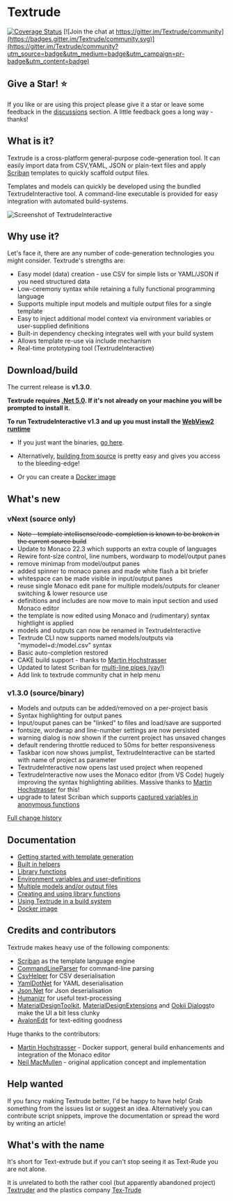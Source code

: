 # Textrude

[![Coverage Status](https://coveralls.io/repos/github/NeilMacMullen/Textrude/badge.svg?branch=main)](https://coveralls.io/github/NeilMacMullen/Textrude?branch=main) [![Join the chat at https://gitter.im/Textrude/community](https://badges.gitter.im/Textrude/community.svg)](https://gitter.im/Textrude/community?utm_source=badge&utm_medium=badge&utm_campaign=pr-badge&utm_content=badge)

## Give a Star! :star:

If you like or are using this project please give it a star or leave some feedback in the [discussions](https://github.com/NeilMacMullen/Textrude/discussions/categories/send-a-smile) section. A little feedback goes a long way - thanks!

## What is it?

Textrude is a cross-platform general-purpose code-generation tool.  It can easily import data from CSV,YAML, JSON  or plain-text files and apply [Scriban](https://github.com/scriban/scriban) templates to quickly scaffold output files. 

Templates and models can quickly be developed using the bundled TextrudeInteractive tool. A command-line executable is provided for easy integration with automated build-systems.

![Screenshot of TextrudeInteractive](img/textrudedemo.gif)

## Why use it?

Let's face it, there are any number of code-generation technologies you might consider.  Textrude's strengths are:

- Easy model (data) creation - use CSV for simple lists or YAML/JSON if you need structured data
- Low-ceremony syntax while retaining a fully functional programming language
- Supports multiple input models and multiple output files for a single template
- Easy to inject additional model context via environment variables or user-supplied definitions
- Built-in dependency checking integrates well with your build system
- Allows template re-use via include mechanism
- Real-time prototyping tool  (TextrudeInteractive)

## Download/build

The current release is **v1.3.0**.

**Textrude requires [.Net 5.0](https://dotnet.microsoft.com/download/dotnet/5.0).  If it's not already on your machine you will be prompted to install it.**

**To run TextrudeInteractive v1.3 and up you must install the [WebView2 runtime](https://developer.microsoft.com/en-us/microsoft-edge/webview2/)**

 - If you just want the binaries,  [go here](doc/getBinaries.md).

 - Alternatively, [building from source](doc/buildFromSource.md) is pretty easy and gives you access to the bleeding-edge! 
  
 - Or you can create a [Docker image](Docker.md)

## What's new

### vNext (source only)
- ~~Note - template intellisense/code-completion is known to be broken in the current source build~~ 
- Update to Monaco 22.3 which supports an extra couple of languages
- Rewire font-size control, line numbers, wordwarp to model/output panes
- remove minimap from model/output panes
- added spinner to monaco panes and made white flash a bit briefer
- whitespace can be made visible in input/output panes
- reuse single Monaco edit pane for multiple models/outputs for cleaner switching & lower resource use
- definitions and includes are now move to main input section and used Monaco editor
- the template is now edited using Monaco and (rudimentary) syntax hightlight is applied
- models and outputs can now be renamed in TextrudeInteractive
- Textrude CLI now supports named models/outputs via "mymodel=d:/model.csv" syntax
- Basic auto-completion restored
- CAKE build support - thanks to [Martin Hochstrasser](https://github.com/highstreeto)
- Updated to latest Scriban for [multi-line pipes (yay!)](https://github.com/scriban/scriban/pull/327)
- Add link to textrude community chat in help menu

### v1.3.0 (source/binary)
- Models and outputs can be added/removed on a per-project basis
- Syntax highlighting for output panes
- Input/ouput panes can be "linked" to files and load/save are supported
- fontsize, wordwrap and line-number settings are now persisted
- warning dialog is now shown if the current project has unsaved changes
- default rendering throttle reduced to 50ms for better responsiveness
- Taskbar icon now shows jumplist, TextrudeInteractive can be started with name of project as parameter
- TextrudeInteractive now opens last used project when reopened
- TextrudeInteractive now uses the Monaco editor (from VS Code) hugely improving the syntax highlighting abilities.   Massive thanks to [Martin Hochstrasser](https://github.com/highstreeto) for this! 
- upgrade to latest Scriban which supports [captured variables in anonymous functions](https://github.com/scriban/scriban/issues/322) 

[Full change history](doc/changeHistory.md)

## Documentation

- [Getting started with template generation](doc/gettingStarted.md) 
- [Built in helpers](doc/builtIns.md)
- [Library functions](doc/lib.md)
- [Environment variables and user-definitions](doc/environmentAndDefinitions.md)
- [Multiple models and/or output files](doc/multiModel.md)
- [Creating and using library functions](doc/userlibrary.md)
- [Using Textrude in a build system](doc/buildSystemIntegration.md)
- [Docker image](Docker.md)

## Credits and contributors
Textrude makes heavy use of the following components:
- [Scriban](https://github.com/scriban/scriban) as the template language engine
- [CommandLineParser](https://github.com/commandlineparser/commandline) for command-line parsing
- [CsvHelper](https://github.com/JoshClose/CsvHelper) for CSV deserialisation
- [YamlDotNet](https://github.com/aaubry/YamlDotNet) for YAML deserialisation
- [Json.Net](https://www.newtonsoft.com/json) for Json deserialisation
- [Humanizr](https://github.com/Humanizr/Humanizer) for useful text-processing
- [MaterialDesignToolkit](https://github.com/MaterialDesignInXAML/MaterialDesignInXamlToolkit),   [MaterialDesignExtensions](https://spiegelp.github.io/MaterialDesignExtensions) and [Ookii Dialogs](https://github.com/augustoproiete/ookii-dialogs-wpf)to make the UI a bit less clunky
- [AvalonEdit](http://avalonedit.net/) for text-editing goodness

Huge thanks to the contributors:
- [Martin Hochstrasser](https://github.com/highstreeto) - Docker support, general build enhancements and integration of the Monaco editor
- [Neil MacMullen](https://github.com/NeilMacMullen) - original application concept and implementation


## Help wanted 

If you fancy making Textrude better, I'd be happy to have help! Grab something from the issues list or suggest an idea. Alternatively you can contribute script snippets, improve the documentation or spread the word by writing an article!


## What's with the name 

It's short for Text-extrude but if you can't stop seeing it as Text-Rude you are not alone.

It is unrelated to both the rather cool (but apparently abandoned project) [Textruder](https://github.com/arrogantrobot/textruder) and the plastics company [Tex-Trude](http://www.tex-trude.com/)

